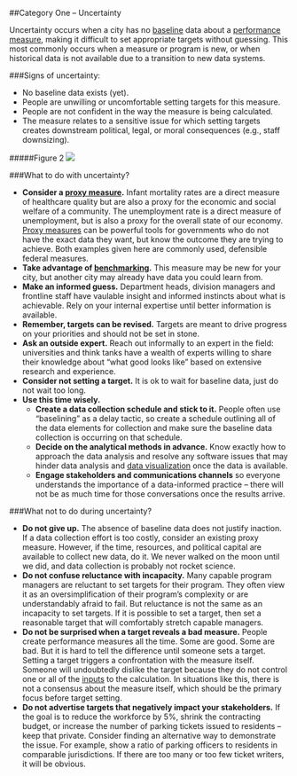 ##Category One – Uncertainty

Uncertainty occurs when a city has no [baseline](Glossary.md) data about a [performance measure](Glossary.md), making it difficult to set appropriate targets without guessing. This most commonly occurs when a measure or program is new, or when historical data is not available due to a transition to new data systems. 

###Signs of uncertainty:
* No baseline data exists (yet).
* People are unwilling or uncomfortable setting targets for this measure.
* People are not confident in the way the measure is being calculated.
* The measure relates to a sensitive issue for which setting targets creates downstream political, legal, or moral consequences (e.g., staff downsizing).

#####Figure 2
<img src="https://raw.githubusercontent.com/centerforgov/setting-performance-targets-getting-started-guide/master/Figures/Target%20Setting%20-%20Figure%202.png">

###What to do with uncertainty?
* **Consider a [proxy measure](Proxy.md).** Infant mortality rates are a direct measure of healthcare quality but are also a proxy for the economic and social welfare of a community. The unemployment rate is a direct measure of unemployment, but is also a proxy for the overall state of our economy. [Proxy measures](Glossary.md) can be powerful tools for governments who do not have the exact data they want, but know the outcome they are trying to achieve. Both examples given here are commonly used, defensible federal measures.
* **Take advantage of [benchmarking](Benchmark.md).** This measure may be new for your city, but another city may already have data you could learn from.
* **Make an informed guess.** Department heads, division managers and frontline staff have vaulable insight and informed instincts about what is achievable. Rely on your internal expertise until better information is available. 
* **Remember, targets can be revised.** Targets are meant to drive progress on your priorities and should not be set in stone.
* **Ask an outside expert.** Reach out informally to an expert in the field: universities and think tanks have a wealth of experts willing to share their knowledge about “what good looks like” based on extensive research and experience. 
* **Consider not setting a target.** It is ok to wait for baseline data, just do not wait too long.
* **Use this time wisely.** 
     * **Create a data collection schedule and stick to it.** People often use “baselining” as a delay tactic, so create a schedule outlining all of the data elements for collection and make sure the baseline data collection is occurring on that schedule. 
     * **Decide on the analytical methods in advance.** Know exactly how to approach the data analysis and resolve any software issues that may hinder data analysis and [data visualization](Glossary.md) once the data is available.  
     * **Engage stakeholders and communications channels** so everyone understands the importance of a data-informed practice – there  will not be as much time for those conversations once the results arrive.

###What not to do during uncertainty?
* **Do not give up.** The absence of baseline data does not justify inaction. If a data collection effort is too costly, consider an existing proxy measure. However, if the time, resources, and political capital are available to collect new data, do it. We never walked on the moon until we did, and data collection is probably not rocket science. 
* **Do not confuse reluctance with incapacity.** Many capable program managers are reluctant to set targets for their program. They often view it as an oversimplification of their program’s complexity or are understandably afraid to fail. But reluctance is not the same as an incapacity to set targets. If it is possible to set a target, then set a reasonable target that will comfortably stretch capable managers.
* **Do not be surprised when a target reveals a bad measure.** People create performance measures all the time. Some are good. Some are bad. But it is hard to tell the difference until someone sets a target. Setting a target triggers a confrontation with the measure itself. Someone will undoubtedly dislike the target because they do not control one or all of the [inputs](Glossary.md) to the calculation. In situations like this, there is not a consensus about the measure itself, which should be the primary focus before target setting. 
* **Do not advertise targets that negatively impact your stakeholders.** If the goal is to reduce the workforce by 5%, shrink the contracting budget, or increase the number of parking tickets issued to residents – keep that private. Consider finding an alternative way to demonstrate the issue. For example, show a ratio of parking officers to residents in comparable jurisdictions. If there are too many or too few ticket writers, it will be obvious. 
